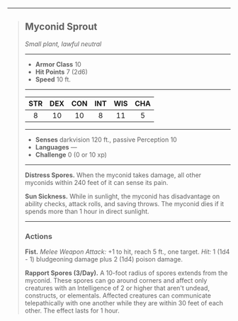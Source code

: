 ***
> ## Myconid Sprout
> *Small plant, lawful neutral*
> 
> ***
> 
> - **Armor Class** 10
> - **Hit Points** 7 (2d6)
> - **Speed** 10 ft.
> 
> ***
> 
> |STR|DEX|CON|INT|WIS|CHA|
> |:---:|:---:|:---:|:---:|:---:|:---:|
> |8|10|10|8|11|5|
> 
> ***
> 
> - **Senses** darkvision 120 ft., passive Perception 10
> - **Languages** —
> - **Challenge** 0 (0 or 10 xp)
> 
> ***
> 
> **Distress Spores.** When the myconid takes damage, all other myconids within 240 feet of it can sense its pain.
> 
> **Sun Sickness.** While in sunlight, the myconid has disadvantage on ability checks, attack rolls, and saving throws. The myconid dies if it spends more than 1 hour in direct sunlight.
> 
> ***
> 
> ### Actions
> **Fist.** *Melee Weapon Attack:* +1 to hit, reach 5 ft., one target. *Hit:* 1 (1d4 - 1) bludgeoning damage plus 2 (1d4) poison damage.
> 
> **Rapport Spores (3/Day).** A 10-foot radius of spores extends from the myconid. These spores can go around corners and affect only creatures with an Intelligence of 2 or higher that aren't undead, constructs, or elementals. Affected creatures can communicate telepathically with one another while they are within 30 feet of each other. The effect lasts for 1 hour.